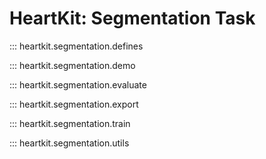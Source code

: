 # HeartKit: Segmentation Task

::: heartkit.segmentation.defines

::: heartkit.segmentation.demo

::: heartkit.segmentation.evaluate

::: heartkit.segmentation.export

::: heartkit.segmentation.train

::: heartkit.segmentation.utils
